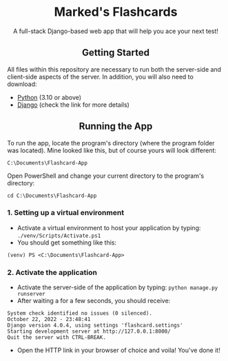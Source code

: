 <div align="center">
  <h1>Marked's Flashcards</h1>

  A full-stack Django-based web app that will help you ace your next test!
</div>

<h2 align="center">Getting Started</h2>

All files within this repository are necessary to run both the server-side and client-side aspects of the server.
In addition, you will also need to download:
<ul>
  <li>
    <a href="https://www.python.org/downloads/">Python</a> (3.10 or above)
  </li>
  <li>
    <a href="https://www.djangoproject.com/download/">Django</a> (check the link for more details)
  </li>
</ul>

<h2 align="center">Running the App</h2>

To run the app, locate the program's directory (where the program folder was located). Mine looked like this, but of course yours will look different:
```
C:\Documents\Flashcard-App
```
Open PowerShell and change your current directory to the program's directory:
```
cd C:\Documents\Flashcard-App
```
<h3>1. Setting up a virtual environment</h3>
<ul>
  <li>Activate a virtual environment to host your application by typing: <code>./venv/Scripts/Activate.ps1</code></li>
  <li>You should get something like this:</li>
</ul>

```
(venv) PS <C:\Documents\Flashcard-App> 
```

<h3>2. Activate the application</h3>
<ul>
  <li>Activate the server-side of the application by typing: <code>python manage.py runserver</code></li>
  <li>After waiting a for a few seconds, you should receive:</li>
</ul>

```
System check identified no issues (0 silenced).
October 22, 2022 - 23:48:41
Django version 4.0.4, using settings 'flashcard.settings'
Starting development server at http://127.0.0.1:8000/
Quit the server with CTRL-BREAK. 
```

<ul>
  <li>Open the HTTP link in your browser of choice and voila! You've done it!</li>
</ul>




